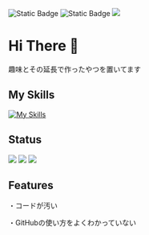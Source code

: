 ![Static Badge](https://img.shields.io/badge/Twitter-Kopie_klar-blue?link=twitter.com%2Fkopie_klar) ![Static Badge](https://img.shields.io/badge/Discord-7984_at-darkblue?link=https%3A%2F%2Fdiscord.com%2Fusers%2F822458692473323560) ![](https://komarev.com/ghpvc/?username=Quantum8060)

# Hi There 👋
趣味とその延長で作ったやつを置いてます

## My Skills
[![My Skills](https://skillicons.dev/icons?i=py,cs,c,bots,discord,java,dotnet&theme=dark)](https://skillicons.dev)

## Status
![](http://github-profile-summary-cards.vercel.app/api/cards/profile-details?username=Quantum8060&theme=radical)
![](http://github-profile-summary-cards.vercel.app/api/cards/stats?username=Quantum8060&theme=radical)
![](http://github-profile-summary-cards.vercel.app/api/cards/most-commit-language?username=Quantum8060&theme=radical)


## Features
・コードが汚い

・GitHubの使い方をよくわかっていない
